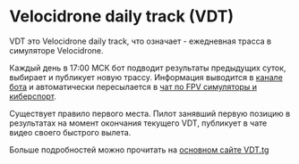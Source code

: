 # Velocidrone daily track (VDT)

VDT это Velocidrone daily track, что означает - ежедневная трасса в симуляторе Velocidrone.

Каждый день в 17:00 МСК бот подводит результаты предыдущих суток, выбирает и публикует новую трассу. Информация выводится в [канале бота](https://t.me/velocidrone) и автоматически пересылается в [чат по FPV симуляторы и киберспорт](https://t.me/FpvCyberSport).

Существует правило первого места. Пилот занявший первую позицию в результатах на момент окончания текущего VDT, публикует в чате видео своего быстрого вылета.

Больше подробностей можно прочитать на [основном сайте VDT.tg](https://vdt.tg/whoop/?help)